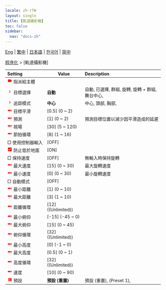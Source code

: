 ```yaml
---
locale: zh-rTW
layout: single
title: [軌道攝影機]
toc: false
sidebar:
  nav: "docs-zh"
---
```

[Eng](/dancexr/menu/2025.4/motion/orbit_cam) | [繁中](/tw/dancexr/menu/2025.4/motion/orbit_cam) | [日本語](/jp/dancexr/menu/2025.4/motion/orbit_cam) | [한국어](/kr/dancexr/menu/2025.4/motion/orbit_cam) | [简中](/zh/dancexr/menu/2025.4/motion/orbit_cam)

[程序化](../menu#程序化) > [軌道攝影機]



| Setting | Value | Description |
| :--- | --- | :--- |
|<nobr><img src="/images/icon/ic_videocam.png" alt="videocam icon"/> 指派給主體</nobr>|| 
|<nobr><img src="/images/icon/ic_chevron.png" alt="chevron icon"/> 目標選擇</nobr>| **自動** | 自動, 已選擇, 群組, 旋轉, 旋轉 + 群組, 舞台中心,  |
|<nobr><img src="/images/icon/ic_chevron.png" alt="chevron icon"/> 追踪模式</nobr>| **中心** | 中心, 頭部, 胸部,  |
|<nobr><img src="/images/icon/ic_slider.png" alt="slider icon"/> 目標平滑</nobr>| [0.5] (0 ~ 2) | 
|<nobr><img src="/images/icon/ic_slider.png" alt="slider icon"/> 預測</nobr>| [1] (0 ~ 2) | 預測目標位置以減少因平滑造成的延遲
|<nobr><img src="/images/icon/ic_slider.png" alt="slider icon"/> 視場</nobr>| [30] (5 ~ 120) | 
|<nobr><img src="/images/icon/ic_slider.png" alt="slider icon"/> 節拍循環</nobr>| [8] (1 ~ 16) | 
|<nobr> □ 使用控制器輸入</nobr>| [OFF] | 
|<nobr><img src="/images/icon/ic_check_on.png" alt="check on icon"/> 防止低於地面</nobr>| [ON] | 
|<nobr> □ 保持速度</nobr>| [OFF] | 無輸入時保持旋轉
|<nobr><img src="/images/icon/ic_slider.png" alt="slider icon"/> 最大速度</nobr>| [15] (0 ~ 30) | 最大旋轉速度
|<nobr><img src="/images/icon/ic_slider.png" alt="slider icon"/> 最小速度</nobr>| [0] (0 ~ 30) | 最小旋轉速度
|<nobr> □ 自動模式</nobr>| [OFF] | 
|<nobr><img src="/images/icon/ic_slider.png" alt="slider icon"/> 最小距離</nobr>| [1] (0 ~ 10) | 
|<nobr><img src="/images/icon/ic_slider.png" alt="slider icon"/> 最大距離</nobr>| [3] (1 ~ 10) | 
|<nobr><img src="/images/icon/ic_slider.png" alt="slider icon"/> 距離循環</nobr>| [12] ((Unlimited)) | 
|<nobr><img src="/images/icon/ic_slider.png" alt="slider icon"/> 最小俯仰</nobr>| [-15] (-45 ~ 0) | 
|<nobr><img src="/images/icon/ic_slider.png" alt="slider icon"/> 最大俯仰</nobr>| [15] (0 ~ 45) | 
|<nobr><img src="/images/icon/ic_slider.png" alt="slider icon"/> 俯仰循環</nobr>| [32] ((Unlimited)) | 
|<nobr><img src="/images/icon/ic_slider.png" alt="slider icon"/> 最小高度</nobr>| [0] (-1 ~ 0) | 
|<nobr><img src="/images/icon/ic_slider.png" alt="slider icon"/> 最大高度</nobr>| [0.5] (0 ~ 1) | 
|<nobr><img src="/images/icon/ic_slider.png" alt="slider icon"/> 高度循環</nobr>| [32] ((Unlimited)) | 
|<nobr><img src="/images/icon/ic_slider.png" alt="slider icon"/> 速度</nobr>| [10] (0 ~ 90) | 
|<nobr><img src="/images/icon/ic_list.png" alt="list icon"/> 預設</nobr>| **預設 (重置)** | 預設 (重置), (Preset 1),  |
